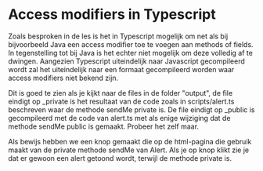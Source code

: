 # Access modifiers in Typescript
Zoals besproken in de les is het in Typescript mogelijk om net als bij bijvoorbeeld Java een access modifier toe te voegen aan methods of fields. In tegenstelling tot bij Java is het echter niet mogelijk om deze volledig af te dwingen. Aangezien Typescript uiteindelijk naar Javascript gecompileerd wordt zal het uiteindelijk naar een formaat gecompileerd worden waar access modifiers niet bekend zijn. 

Dit is goed te zien als je kijkt naar de files in de folder "output", de file eindigt op _private is het resultaat van de code zoals in scripts/alert.ts beschreven waar de methode sendMe private is. De file eindigt op _public is gecompileerd met de code van alert.ts met als enige wijziging dat de methode sendMe public is gemaakt. Probeer het zelf maar.

Als bewijs hebben we een knop gemaakt die op de html-pagina die gebruik maakt van de private methode sendMe van Alert. Als je op knop klikt zie je dat er gewoon een alert getoond wordt, terwijl de methode private is.